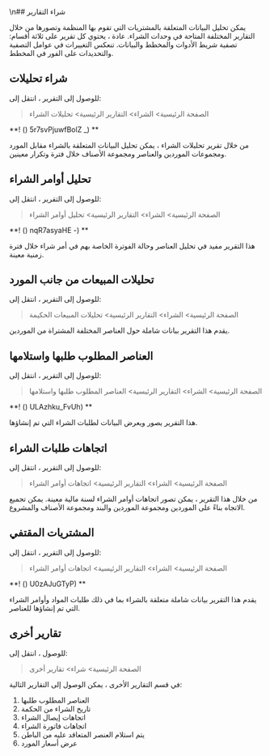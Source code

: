 \n## شراء التقارير

يمكن تحليل البيانات المتعلقة بالمشتريات التي تقوم بها المنظمة وتصورها من خلال التقارير المختلفة المتاحة في وحدات الشراء. عادة ، يحتوي كل تقرير على ثلاثة أقسام: تصفية شريط الأدوات والمخطط والبيانات. تنعكس التغييرات في عوامل التصفية والتحديدات على الفور في المخطط.

## شراء تحليلات

للوصول إلى التقرير ، انتقل إلى:

> الصفحة الرئيسية> الشراء> التقارير الرئيسية> تحليلات الشراء

**! () 5r7svPjuwfBolZ _) **

من خلال تقرير تحليلات الشراء ، يمكن تحليل البيانات المتعلقة بالشراء مقابل المورد ومجموعات الموردين والعناصر ومجموعة الأصناف خلال فترة وتكرار معينين.

## تحليل أوامر الشراء

للوصول إلى التقرير ، انتقل إلى:

> الصفحة الرئيسية> الشراء> التقارير الرئيسية> تحليل أوامر الشراء

**! () nqR7asyaHE -) **

هذا التقرير مفيد في تحليل العناصر وحالة الفوترة الخاصة بهم في أمر شراء خلال فترة زمنية معينة.

## تحليلات المبيعات من جانب المورد

للوصول إلى التقرير ، انتقل إلى:

> الصفحة الرئيسية> الشراء> التقارير الرئيسية> تحليلات المبيعات الحكيمة

يقدم هذا التقرير بيانات شاملة حول العناصر المختلفة المشتراة من الموردين.

## العناصر المطلوب طلبها واستلامها

للوصول إلى التقرير ، انتقل إلى:

> الصفحة الرئيسية> الشراء> التقارير الرئيسية> العناصر المطلوب طلبها واستلامها

**! () ULAzhku_FvUh) **

هذا التقرير يصور ويعرض البيانات لطلبات الشراء التي تم إنشاؤها.

## اتجاهات طلبات الشراء

للوصول إلى التقرير ، انتقل إلى:

> الصفحة الرئيسية> الشراء> التقارير الرئيسية> اتجاهات أوامر الشراء

من خلال هذا التقرير ، يمكن تصور اتجاهات أوامر الشراء لسنة مالية معينة. يمكن تجميع الاتجاه بناءً على الموردين ومجموعة الموردين والبند ومجموعة الأصناف والمشروع.

## المشتريات المقتفي

للوصول إلى التقرير ، انتقل إلى:

> الصفحة الرئيسية> الشراء> التقارير الرئيسية> اتجاهات أوامر الشراء

**! () U0zAJuGTyP) **

يقدم هذا التقرير بيانات شاملة متعلقة بالشراء بما في ذلك طلبات المواد وأوامر الشراء التي تم إنشاؤها للعناصر.

## تقارير أخرى

للوصول ، انتقل إلى:

> الصفحة الرئيسية> شراء> تقارير أخرى

في قسم التقارير الأخرى ، يمكن الوصول إلى التقارير التالية:

1. العناصر المطلوب طلبها
2. تاريخ الشراء من الحكمة
3. اتجاهات إيصال الشراء
4. اتجاهات فاتورة الشراء
5. يتم استلام العنصر المتعاقد عليه من الباطن
6. عرض أسعار المورد